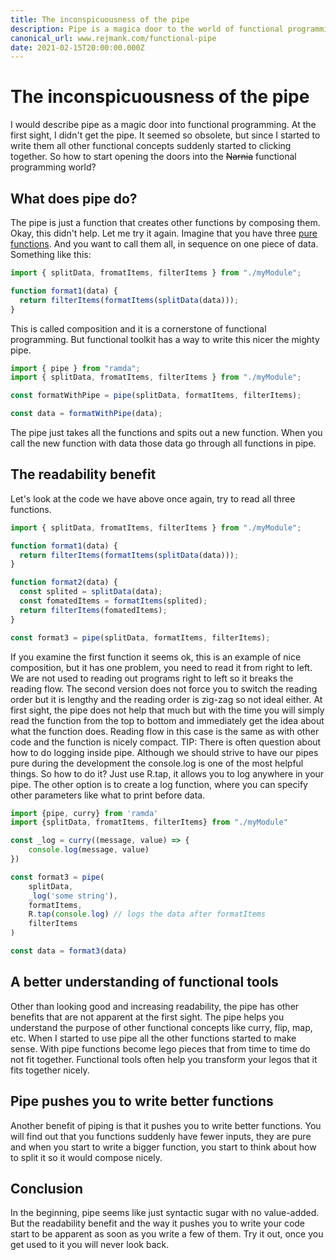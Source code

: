 ```yaml
---
title: The inconspicuousness of the pipe
description: Pipe is a magica door to the world of functional programming, why?
canonical_url: www.rejmank.com/functional-pipe
date: 2021-02-15T20:00:00.000Z
---
```


# The inconspicuousness of the pipe

I would describe pipe as a magic door into functional programming. At the first sight, I didn't get the pipe. It seemed so obsolete, but since I started to write them all other functional concepts suddenly started to clicking together. So how to start opening the doors into the ~~Narnia~~ functional programming world?

## What does pipe do?

The pipe is just a function that creates other functions by composing them. Okay, this didn't help. Let me try it again. Imagine that you have three [pure functions](https://rejmank.com/post/pure-functions). And you want to call them all, in sequence on one piece of data. Something like this:

```javascript
import { splitData, fromatItems, filterItems } from "./myModule";

function format1(data) {
  return filterItems(formatItems(splitData(data)));
}
```

This is called composition and it is a cornerstone of functional programming. But functional toolkit has a way to write this nicer the mighty pipe.

```javascript
import { pipe } from "ramda";
import { splitData, fromatItems, filterItems } from "./myModule";

const formatWithPipe = pipe(splitData, formatItems, filterItems);

const data = formatWithPipe(data);
```

The pipe just takes all the functions and spits out a new function. When you call the new function with data those data go through all functions in pipe.

## The readability benefit

Let's look at the code we have above once again, try to read all three functions.

```javascript
import { splitData, fromatItems, filterItems } from "./myModule";

function format1(data) {
  return filterItems(formatItems(splitData(data)));
}

function format2(data) {
  const splited = splitData(data);
  const fomatedItems = formatItems(splited);
  return filterItems(fomatedItems);
}

const format3 = pipe(splitData, formatItems, filterItems);
```

If you examine the first function it seems ok, this is an example of nice composition, but it has one problem, you need to read it from right to left. We are not used to reading out programs right to left so it breaks the reading flow.
The second version does not force you to switch the reading order but it is lengthy and the reading order is zig-zag so not ideal either.
At first sight, the pipe does not help that much but with the time you will simply read the function from the top to bottom and immediately get the idea about what the function does. Reading flow in this case is the same as with other code and the function is nicely compact.
TIP: There is often question about how to do logging inside pipe. Although we should strive to have our pipes pure during the development the console.log is one of the most helpful things. So how to do it? Just use R.tap, it allows you to log anywhere in your pipe. The other option is to create a log function, where you can specify other parameters like what to print before data.

```javascript
import {pipe, curry} from 'ramda'
import {splitData, fromatItems, filterItems} from "./myModule"

const _log = curry((message, value) => {
	console.log(message, value)
})

const format3 = pipe(
	splitData,
    _log('some string'),
    formatItems,
    R.tap(console.log) // logs the data after formatItems
    filterItems
)

const data = format3(data)

```

## A better understanding of functional tools

Other than looking good and increasing readability, the pipe has other benefits that are not apparent at the first sight. The pipe helps you understand the purpose of other functional concepts like curry, flip, map, etc. When I started to use pipe all the other functions started to make sense. With pipe functions become lego pieces that from time to time do not fit together. Functional tools often help you transform your legos that it fits together nicely.

## Pipe pushes you to write better functions

Another benefit of piping is that it pushes you to write better functions. You will find out that you functions suddenly have fewer inputs, they are pure and when you start to write a bigger function, you start to think about how to split it so it would compose nicely.

## Conclusion

In the beginning, pipe seems like just syntactic sugar with no value-added. But the readability benefit and the way it pushes you to write your code start to be apparent as soon as you write a few of them. Try it out, once you get used to it you will never look back.
